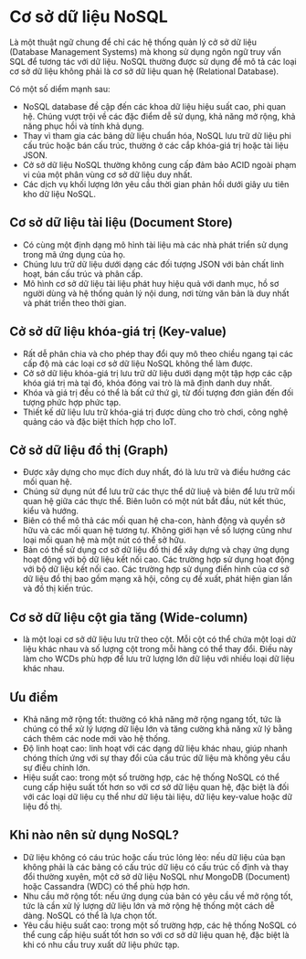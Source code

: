 # Cơ sở dữ liệu NoSQL

Là một thuật ngữ chung để chỉ các hệ thống quản lý cở sở dữ liệu (Database Management Systems) mà khong sử dụng ngôn ngữ truy vấn SQL để tương tác với dữ liệu. NoSQL thường được sử dụng để mô tả các loại cơ sở dữ liệu không phải là cơ sở dữ liệu quan hệ (Relational Database).

Có một số diểm mạnh sau:
- NoSQL database đề cập đến các khoa dữ liệu hiệu suất cao, phi quan hệ. Chúng vượt trội về các đặc điểm dễ sử dụng,  khả năng mở rộng, khả năng phục hồi và tính khả dụng.
- Thay vì tham gia các bảng dữ liệu chuẩn hóa, NoSQL lưu trữ dữ liệu phi cấu trúc hoặc bán cấu trúc, thường ở các cắp khóa-giá trị hoặc tài liệu JSON.
- Cở sở dữ liệu NoSQL thường không cung cấp đảm bảo ACID ngoài phạm vi của một phân vùng cơ sở dữ liệu duy nhất.
- Các dịch vụ khối lượng lớn yêu cầu thời gian phản hồi dưới giây ưu tiên kho dữ liệu NoSQL.

## Cơ sở dữ liệu tài liệu (Document Store)
- Có cùng một định dạng mô hình tài liệu mà các nhà phát triển sử dụng trong mã ứng dụng của họ.
- Chúng lưu trữ dữ liệu dưới dạng các đối tượng JSON với bản chất linh hoạt, bán cấu trúc và phân cấp.
- Mô hình cơ sở dữ liệu tài liệu phát huy hiệu quả với danh mục, hồ sơ người dùng và hệ thống quản lý nội dung, nơi từng văn bản là duy nhất và phát triển theo thời gian.

## Cở sở dữ liệu khóa-giá trị (Key-value)
- Rất dễ phân chia và cho phép thay đổi quy mô theo chiều ngang tại các cấp độ mà các loại cơ sở dữ liệu NoSQL không thể làm được.
- Cở sở dữ liệu khóa-giá trị lưu trữ dữ liệu dưới dạng một tập hợp các cặp khóa giá trị mà tại đó, khóa đóng vai trò là mã định danh duy nhất.
- Khóa và giá trị đều có thể là bất cứ thứ gì, từ đối tượng đơn giản đến đối tượng phức hợp phức tạp.
- Thiết kế dữ liệu lưu trữ khóa-giá trị được dùng cho trò chơi, công nghệ quảng cáo và đặc biệt thích hợp cho IoT.

## Cở sở dữ liệu đồ thị (Graph)
- Được xây dựng cho mục đích duy nhất, đó là lưu trữ và điều hướng các mối quan hệ.
- Chúng sử dụng nút để lưu trữ các thực thể dữ liuệ và biên để lưu trữ mối quan hệ giữa các thực thể. Biên luôn có một nút bắt đầu, nút kết thúc, kiểu và hướng.
- Biên có thể mô thả các mối quan hệ cha-con, hành động và quyền sở hữu và các mối quan hệ tương tự. Không giới hạn về số lượng cũng như loại mối quan hệ mà một nút có thể sở hữu.
- Bản có thể sử dụng cơ sở dữ liệu đồ thị để xây dựng và chạy ứng dụng hoạt động với bộ dữ liệu kết nối cao. Các trường hợp sử dụng hoạt động với bộ dữ liệu kết nối cao. Các trường hợp sử dụng điển hình của cơ sở dữ liệu đồ thị bao gồm mạng xã hội, công cụ đề xuất, phát hiện gian lần và đồ thị kiến trúc.

## Cơ sở dữ liệu cột gia tăng (Wide-column)
- là một loại cơ sở dữ liệu lưu trữ theo cột. Mỗi cột có thể chứa một loại dữ liệu khác nhau và số lượng cột trong mỗi hàng có thể thay đổi. Điều này làm cho WCDs phù hợp để lưu trữ lượng lớn dữ liệu với nhiều loại dữ liệu khác nhau.

## Ưu điểm
- Khả năng mở rộng tốt: thường có khả năng mở rộng ngang tốt, tức là chúng có thể xử lý lượng dữ liệu lớn và tăng cường khả năng xử lý bằng cách thêm các node mới vào hệ thống.
- Độ linh hoạt cao: linh hoạt với các dạng dữ liệu khác nhau, giúp nhanh chóng thích ứng với sự thay đổi của cấu trúc dữ liệu mà không yêu cầu sự điều chỉnh lớn.
- Hiệu suất cao: trong một số trường hợp, các hệ thống NoSQL có thể cung cấp hiệu suất tốt hơn so với cơ sở dữ liệu quan hệ, đặc biệt là đối với các loại dữ liệu cụ thể như dữ liệu tài liệu, dữ liệu key-value hoặc dữ liệu đồ thị.

## Khi nào nên sử dụng NoSQL?
- Dữ liệu không có cáu trúc hoặc cấu trúc lỏng lẻo: nếu dữ liệu của bạn không phải là các bảng có cấu trúc dữ liệu có cấu trúc cố định và thay đổi thường xuyên, một cở sở dữ liệu NoSQL như MongoDB (Document) hoặc Cassandra (WDC) có thể phù hợp hơn.
- Nhu cầu mở rộng tốt: nếu ứng dụng của bản có yêu cầu về mở rộng tốt, tức là cần xử lý lượng dữ liệu lớn và mở rộng hệ thống một cách dễ dàng. NoSQL có thể là lựa chọn tốt.
- Yêu cầu hiệu suất cao: trong một số trường hợp, các hệ thống NoSQL có thể cung cấp hiệu suất tốt hơn so với cơ sở dữ liệu quan hệ, đặc biệt là khi có nhu cầu truy xuất dữ liệu phức tạp.
